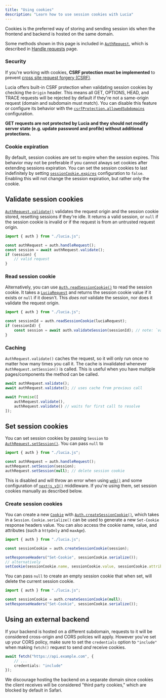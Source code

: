 ```yaml
---
title: "Using cookies"
description: "Learn how to use session cookies with Lucia"
---
```


Cookies is the preferred way of storing and sending session ids when the frontend and backend is hosted on the same domain.

Some methods shown in this page is included in [`AuthRequest`](/reference/lucia/interfaces/authrequest), which is described in [Handle requests](/basics/handle-requests) page.

### Security

If you're working with cookies, **CSRF protection must be implemented** to prevent [cross site request forgery (CSRF)](https://owasp.org/www-community/attacks/csrf).

Lucia offers built-in CSRF protection when validating session cookies by checking the `Origin` header. This means all GET, OPTIONS, HEAD, and TRACE requests will be rejected by default if they're not a same-origin request (domain and subdomain must match). You can disable this feature or configure its behavior with the [`csrfProtection.allowedSubdomains`](/basics/configuration#csrfprotection) configuration.

**GET requests are not protected by Lucia and they should not modify server state (e.g. update password and profile) without additional protections.**

### Cookie expiration

By default, session cookies are set to expire when the session expires. This behavior may not be preferable if you cannot always set cookies after extending sessions expiration. You can set the session cookies to last indefinitely by setting [`sessionCookie.expires`](/basics/configuration#sessioncookie) configuration to `false`. Enabling this will not change the session expiration, but rather only the cookie.

## Validate session cookies

[`AuthRequest.validate()`](/reference/lucia/interfaces/authrequest#validate) validates the request origin and the session cookie stored, resetting sessions if they're idle. It returns a valid session, or `null` if the session cookie is invalid or if the request is from an untrusted request origin.

```ts
import { auth } from "./lucia.js";

const authRequest = auth.handleRequest();
const session = await authRequest.validate();
if (session) {
	// valid request
}
```

### Read session cookie

Alternatively, you can use [`Auth.readSessionCookie()`](/reference/lucia/interfaces/auth#readsessioncookie) to read the session cookie. It takes a [`LuciaRequest`](/reference/lucia/interfaces#luciarequest) and returns the session cookie value if it exists or `null` if it doesn't. This _does not_ validate the session, nor does it validate the request origin.

```ts
import { auth } from "./lucia.js";

const sessionId = auth.readSessionCookie(luciaRequest);
if (sessionId) {
	const session = await auth.validateSession(sessionId); // note: `validateSession()` throws an error if session is invalid
}
```

### Caching

`AuthRequest.validate()` caches the request, so it will only run once no matter how many times you call it. The cache is invalidated whenever `AuthRequest.setSession()` is called. This is useful when you have multiple pages/components the method can be called.

```ts
await authRequest.validate();
await authRequest.validate(); // uses cache from previous call
```

```ts
await Promise([
	authRequest.validate(),
	authRequest.validate() // waits for first call to resolve
]);
```

## Set session cookies

You can set session cookies by passing `Session` to [`AuthRequest.setSession()`](/reference/lucia/interfaces/authrequest#setsession). You can pass `null` to

```ts
import { auth } from "./lucia.js";

const authRequest = auth.handleRequest();
authRequest.setSession(session);
authRequest.setSession(null); // delete session cookie
```

This is disabled and will throw an error when using [`web()`](/reference/lucia/modules/middleware#web) and some configuration of [`nextjs_v3()`](/reference/lucia/modules/middleware#nextjs) middleware. If you're using them, set session cookies manually as described below.

### Create session cookies

You can create a new [`Cookie`](/reference/lucia/interfaces#cookie) with [`Auth.createSessionCookie()`](/reference/lucia/interfaces/auth#createsessioncookie), which takes in a `Session`. `Cookie.serialize()` can be used to generate a new `Set-Cookie` response headers value. You can also access the cookie name, value, and attributes (such a `httpOnly` and `maxAge`).

```ts
import { auth } from "./lucia.js";

const sessionCookie = auth.createSessionCookie(session);

setResponseHeaders("Set-Cookie", sessionCookie.serialize());
// alternatively
setCookie(sessionCookie.name, sessionCookie.value, sessionCookie.attributes);
```

You can pass `null` to create an empty session cookie that when set, will delete the current session cookie.

```ts
import { auth } from "./lucia.js";

const sessionCookie = auth.createSessionCookie(null);
setResponseHeaders("Set-Cookie", sessionCookie.serialize());
```

## Using an external backend

If your backend is hosted on a different subdomain, requests to it will be considered cross-origin and CORS policies will apply. However you've set up your CORS policy, make sure to set the `credentials` option to `"include"` when making `fetch()` request to send _and_ receive cookies.

```ts
await fetch("https://api.example.com", {
	// ...
	credentials: "include"
});
```

We discourage hosting the backend on a separate domain since cookies the client receives will be considered "third party cookies," which are blocked by default in Safari.
